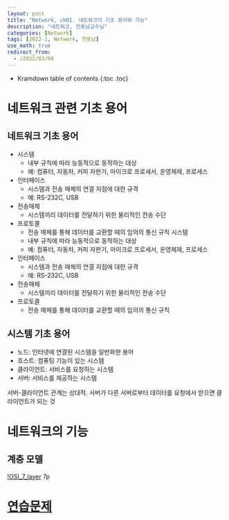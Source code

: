 ```yaml
---
layout: post
title: "Network, ch01. 네트워크의 기초 용어와 기능"
description: "네트워크, 전중남교수님"
categories: [Network]
tags: [2022-1, Network, 전중남]
use_math: true
redirect_from:
  - /2022/03/08
---
```


* Kramdown table of contents
{:toc .toc} 

# 네트워크 관련 기초 용어

## 네트워크 기초 용어

- 시스템
  - 내부 규칙에 따라 능동적으로 동작하는 대상
  - 예: 컴퓨터, 자동차, 커피 자판기, 마이크로 프로세서, 운영체제, 프로세스
- 인터페이스
  - 시스템과 전송 매체의 연결 지점에 대한 규격
  - 예: RS-232C, USB
- 전송매체
  - 시스템끼리 데이터를 전달하기 위한 물리적인 전송 수단
- 프로토콜
  - 전송 매체를 통해 데이터를 교환할 때의 임의의 통신 규칙
시스템
  - 내부 규칙에 따라 능동적으로 동작하는 대상
  - 예: 컴퓨터, 자동차, 커피 자판기, 마이크로 프로세서, 운영체제, 프로세스
- 인터페이스
  - 시스템과 전송 매체의 연결 지점에 대한 규격
  - 예: RS-232C, USB
- 전송매체
  - 시스템끼리 데이터를 전달하기 위한 물리적인 전송 수단
- 프로토콜
  - 전송 매체를 통해 데이터를 교환할 때의 임의의 통신 규칙

## 시스템 기초 용어

- 노드: 인터넷에 연결된 시스템을 일반화한 용어
- 호스트: 컴퓨팅 기능이 있는 시스템
- 클라이언트: 서비스를 요청하는 시스템
- 서버: 서비스를 제공하는 시스템

서버-클라이언트 관계는 상대적.
서버가 다른 서버로부터 데이터를 요청에서 받으면 클라이언트가 되는 것

# 네트워크의 기능

## 계층 모델

[!OSI_7_layer](https://media.vlpt.us/images/realiron/post/e39bf9c2-b652-4ac9-a3d9-6d651e77ec32/The_7_Layers_of_OSI.png)
7p

# [연습문제](https://korean-otter.tistory.com/entry/%EC%89%BD%EA%B2%8C-%EB%B0%B0%EC%9A%B0%EB%8A%94-%EB%8D%B0%EC%9D%B4%ED%84%B0-%ED%86%B5%EC%8B%A0%EA%B3%BC-%EC%BB%B4%ED%93%A8%ED%84%B0-%EB%84%A4%ED%8A%B8%EC%9B%8C%ED%81%AC-%EC%97%B0%EC%8A%B5%EB%AC%B8%EC%A0%9C-1%EC%9E%A5?category=934118)

